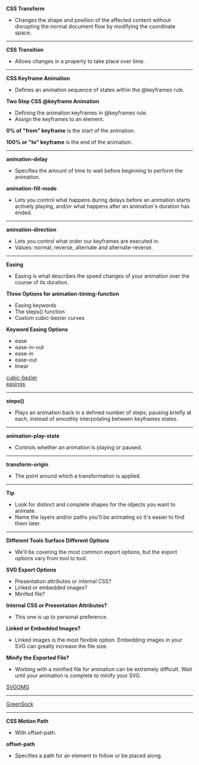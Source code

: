 **CSS Transform**
- Changes the shape and position of the affected content without disrupting the normal document flow by modifying the coordinate space.

---

**CSS Transition**
- Allows changes in a property to take place over time.

---

**CSS Keyframe Animation**
- Defines an animation sequence of states within the @keyframes rule.

**Two Step CSS @keyframe Animation**
- Defining the animation keyframes in @keyframes rule.
- Assign the keyframes to an element.

**0% of "from" keyframe** is the start of the animation.

**100% or "to" keyframe** is the end of the animation.

---

**animation-delay**
- Specifies the amount of time to wait before beginning to perform the animation.

**animation-fill-mode**
- Lets you control what happens during delays before an animation starts actively playing, and/or what happens after an animation's duration has ended.

---

**animation-direction**
- Lets you control what order our keyframes are executed in.
- Values: normal, reverse, alternate and alternate-reverse.

---

**Easing**
- Easing is what describes the speed changes of your animation over the course of its duration.

**Three Options for animation-timing-function**
- Easing keywords
- The steps() function
- Custom cubic-bezier curves

**Keyword Easing Options**
- ease
- ease-in-out
- ease-in
- ease-out
- linear

[cubic-bezier](https://cubic-bezier.com/#.17,.67,.83,.67) <br />
[easings](https://easings.net/)

---

**steps()**
- Plays an animation back in a defined number of steps, pausing briefly at each, instead of smoothly interpolating between keyframes states.

---

**animation-play-state**
- Controls whether an animation is playing or paused.

---

**transform-origin**
- The point around which a transformation is applied.

---

**Tip**
- Look for distinct and complete shapes for the objects you want to animate.
- Name the layers and/or paths you'll be animating so it's easier to find them later.

---

**Different Tools Surface Different Options**
- We'll be covering the most common export options, but the export options vary from tool to tool.

**SVG Export Options**
- Presentation attributes or internal CSS?
- Linked or embedded images?
- Minifed file?

**Internal CSS or Presentation Attributes?**
- This one is up to personal preference.

**Linked or Embedded Images?**
- Linked images is the most flexible option. Embedding images in your SVG can greatly increase the file size.

**Minify the Exported File?**
- Working with a minified file for animation can be extremely difficult. Wait until your animation is complete to minify your SVG.

[SVGOMG](https://jakearchibald.github.io/svgomg/)

---

[GreenSock](https://greensock.com/)

---

**CSS Motion Path**
- With offset-path.

**offset-path**
- Specifies a path for an element to follow or be placed along.